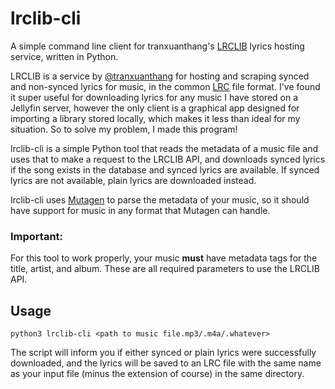 # lrclib-cli
A simple command line client for tranxuanthang's [LRCLIB](https://lrclib.net) lyrics hosting service, written in Python.

LRCLIB is a service by [@tranxuanthang](https://github.com/tranxuanthang) for hosting and scraping synced and non-synced lyrics for music, in the common [LRC](https://en.wikipedia.org/wiki/LRC_(file_format)) file format. I've found it super useful for downloading lyrics for any music I have stored on a Jellyfin server, however the only client is a graphical app designed for importing a library stored locally, which makes it less than ideal for my situation. So to solve my problem, I made this program!

lrclib-cli is a simple Python tool that reads the metadata of a music file and uses that to make a request to the LRCLIB API, and downloads synced lyrics if the song exists in the database and synced lyrics are available. If synced lyrics are not available, plain lyrics are downloaded instead.

lrclib-cli uses [Mutagen](https://github.com/quodlibet/mutagen) to parse the metadata of your music, so it should have support for music in any format that Mutagen can handle.

### Important:
For this tool to work properly, your music **must** have metadata tags for the title, artist, and album. These are all required parameters to use the LRCLIB API.

## Usage
```shell
python3 lrclib-cli <path to music file.mp3/.m4a/.whatever>
```

The script will inform you if either synced or plain lyrics were successfully downloaded, and the lyrics will be saved to an LRC file with the same name as your input file (minus the extension of course) in the same directory.
